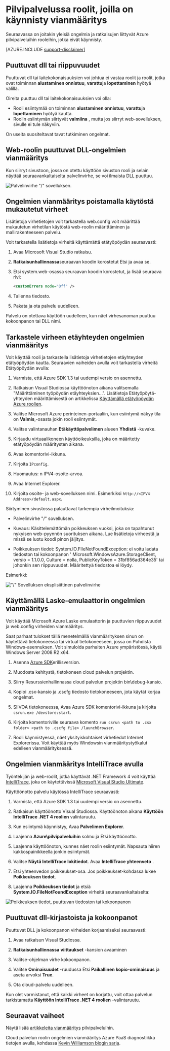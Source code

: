 <properties
   pageTitle="Vianmääritys rooleihin, jotka eivät käynnisty | Microsoft Azure"
   description="Seuraavassa on muutamia yleisiä syitä, miksi pilvipalvelussa rooli saattaa epäonnistua, Aloita. Näiden ongelmien selvittämiseen, ratkaisujen myös toimitetaan."
   services="cloud-services"
   documentationCenter=""
   authors="simonxjx"
   manager="felixwu"
   editor=""
   tags="top-support-issue"/>
<tags
   ms.service="cloud-services"
   ms.devlang="na"
   ms.topic="article"
   ms.tgt_pltfrm="na"
   ms.workload="tbd"
   ms.date="09/02/2016"
   ms.author="v-six" />

# <a name="troubleshoot-cloud-service-roles-that-fail-to-start"></a>Pilvipalvelussa roolit, joilla on käynnisty vianmääritys

Seuraavassa on joitakin yleisiä ongelmia ja ratkaisujen liittyvät Azure pilvipalveluihin rooleihin, jotka eivät käynnisty.

[AZURE.INCLUDE [support-disclaimer](../../includes/support-disclaimer.md)]

## <a name="missing-dlls-or-dependencies"></a>Puuttuvat dll tai riippuvuudet

Puuttuvat dll tai laitekokonaisuuksien voi johtua ei vastaa roolit ja roolit, jotka ovat toiminnan **alustaminen onnistuu**, **varattu**ja **lopettaminen** hyötyä välillä.

Oireita puuttuu dll tai laitekokonaisuuksien voi olla:

- Rooli esiintymää on toiminnan **alustaminen onnistuu**, **varattu**ja **lopettaminen** hyötyä kautta.
- Roolin esiintymän siirtyvät **valmiina** , mutta jos siirryt web-sovelluksen, sivulle ei tule näkyviin.

On useita suositeltavat tavat tutkiminen ongelmat.

## <a name="diagnose-missing-dll-issues-in-a-web-role"></a>Web-roolin puuttuvat DLL-ongelmien vianmääritys

Kun siirryt sivustoon, jossa on otettu käyttöön sivuston rooli ja selain näyttää seuraavankaltaiselta palvelinvirhe, se voi ilmaista DLL puuttuu.

![Palvelinvirhe "/" sovelluksen.](./media/cloud-services-troubleshoot-roles-that-fail-start/ic503388.png)

## <a name="diagnose-issues-by-turning-off-custom-errors"></a>Ongelmien vianmääritys poistamalla käytöstä mukautetut virheet

Lisätietoja virhetietojen voit tarkastella web.config voit määrittää mukautetun virhetilan käytöstä web-roolin määrittäminen ja mallirakenteeseen palvelu.

Voit tarkastella lisätietoja virheitä käyttämättä etätyöpöydän seuraavasti:

1. Avaa Microsoft Visual Studio ratkaisu.

2. **Ratkaisunhallinnassa**seuraavan koodin korostetut Etsi ja avaa se.

3. Etsi system.web-osassa seuraavan koodin korostetut, ja lisää seuraava rivi:

    ```xml
    <customErrors mode="Off" />
    ```

4. Tallenna tiedosto.

5. Pakata ja ota palvelu uudelleen.

Palvelu on otettava käyttöön uudelleen, kun näet virhesanoman puuttuu kokoonpanon tai DLL nimi.

## <a name="diagnose-issues-by-viewing-the-error-remotely"></a>Tarkastele virheen etäyhteyden ongelmien vianmääritys

Voit käyttää rooli ja tarkastella lisätietoja virhetietojen etäyhteyden etätyöpöydän kautta. Seuraavien vaiheiden avulla voit tarkastella virheitä Etätyöpöydän avulla:

1. Varmista, että Azure SDK 1.3 tai uudempi versio on asennettu.

2. Ratkaisun Visual Studiossa käyttöönoton aikana valitsemalla "Määrittäminen työpöydän etäyhteyksien...". Lisätietoja Etätyöpöytä-yhteyden määrittämisestä on artikkelissa [Käyttämällä etätyöpöydän Azure roolien](../vs-azure-tools-remote-desktop-roles.md).

3. Valitse Microsoft Azure perinteinen-portaaliin, kun esiintymä näkyy tila on **Valmis**,-osasta jokin rooli esiintymät.

4. Valitse valintanauhan **Etäkäyttöpalvelimen** alueen **Yhdistä** -kuvake.

5. Kirjaudu virtuaalikoneen käyttöoikeuksilla, joka on määritetty etätyöpöydän määritysten aikana.

6. Avaa komentorivi-ikkuna.

7. Kirjoita `IPconfig`.

8. Huomautus: n IPV4-osoite-arvoa.

9. Avaa Internet Explorer.

10. Kirjoita osoite- ja web-sovelluksen nimi. Esimerkiksi `http://<IPV4 Address>/default.aspx`.

Siirtyminen sivustossa palauttavat tarkempia virheilmoituksia:

* Palvelinvirhe "/" sovelluksen.

* Kuvaus: Käsittelemättömän poikkeuksen vuoksi, joka on tapahtunut nykyisen web-pyynnön suorituksen aikana. Lue lisätietoja virheestä ja missä se luotu koodi pinon jäljitys.

* Poikkeuksen tiedot: System.IO.FIleNotFoundException: ei voitu ladata tiedoston tai kokoonpanon ' Microsoft.WindowsAzure.StorageClient, versio = 1.1.0.0, Culture = nolla, PublicKeyToken = 31bf856ad364e35' tai johonkin sen riippuvuudet. Määritettyä tiedostoa ei löydy.

Esimerkki:

!["/" Sovelluksen eksplisiittinen palvelinvirhe](./media/cloud-services-troubleshoot-roles-that-fail-start/ic503389.png)

## <a name="diagnose-issues-by-using-the-compute-emulator"></a>Käyttämällä Laske-emulaattorin ongelmien vianmääritys

Voit käyttää Microsoft Azure Laske emulaattorin ja puuttuvien riippuvuudet ja web.config virheiden vianmääritys.

Saat parhaat tulokset tällä menetelmällä vianmäärityksen sinun on käytettävä tietokoneessa tai virtual tietokoneeseen, jossa on Puhdista Windows-asennuksen. Voit simuloida parhaiten Azure ympäristössä, käytä Windows Server 2008 R2 x64.

1. Asenna [Azure SDK](https://azure.microsoft.com/downloads/)erillisversion.

2. Muodosta kehitystä, tietokoneen cloud palvelun projektin.

3. Siirry Resurssienhallinnassa cloud palvelun projektin bin\debug-kansio.

4. Kopioi .csx-kansio ja .cscfg tiedosto tietokoneeseen, jota käytät korjaa ongelmat.

5. SIIVOA tietokoneessa, Avaa Azure SDK komentorivi-ikkuna ja kirjoita `csrun.exe /devstore:start`.

6. Kirjoita komentoriville seuraava komento `run csrun <path to .csx folder> <path to .cscfg file> /launchBrowser`.

7. Rooli käynnistyessä, näet yksityiskohtaiset virhetiedot Internet Explorerissa. Voit käyttää myös Windowsin vianmääritystyökalut edelleen vianmäärityksessä.

## <a name="diagnose-issues-by-using-intellitrace"></a>Ongelmien vianmääritys IntelliTrace avulla

Työntekijän ja web-roolit, jotka käyttävät .NET Framework 4 voit käyttää [IntelliTrace](https://msdn.microsoft.com/library/dd264915.aspx), joka on käytettävissä [Microsoft Visual Studio Ultimate](https://www.visualstudio.com/products/visual-studio-ultimate-with-MSDN-vs).

Käyttöönotto palvelu käytössä IntelliTrace seuraavasti:

1. Varmista, että Azure SDK 1.3 tai uudempi versio on asennettu.

2. Ratkaisun käyttöönotto Visual Studiossa. Käyttöönoton aikana **Käyttöön IntelliTrace .NET 4 roolien** valintaruutu.

3. Kun esiintymä käynnistyy, Avaa **Palvelimen Explorer**.

4. Laajenna **Azure\\pilvipalveluihin** solmu ja Etsi käyttöönotto.

5. Laajenna käyttöönoton, kunnes näet roolin esiintymät. Napsauta hiiren kakkospainikkeella jonkin esiintymät.

6. Valitse **Näytä IntelliTrace lokitiedot**. Avaa **IntelliTrace yhteenveto** .

7. Etsi yhteenvedon poikkeukset-osa. Jos poikkeukset-kohdassa lukee **Poikkeuksen tiedot**.

8. Laajenna **Poikkeuksen tiedot** ja etsiä **System.IO.FileNotFoundException** virheitä seuraavankaltaiselta:

![Poikkeuksen tiedot, puuttuvan tiedoston tai kokoonpanon](./media/cloud-services-troubleshoot-roles-that-fail-start/ic503390.png)

## <a name="address-missing-dlls-and-assemblies"></a>Puuttuvat dll-kirjastoista ja kokoonpanot

Puuttuvat DLL ja kokoonpanon virheiden korjaamiseksi seuraavasti:

1. Avaa ratkaisun Visual Studiossa.

2. **Ratkaisunhallinnassa** **viittaukset** -kansion avaaminen

3. Valitse-ohjelman virhe kokoonpanon.

4. Valitse **Ominaisuudet** -ruudussa Etsi **Paikallinen kopio-ominaisuus** ja aseta arvoksi **True**.

5. Ota cloud-palvelu uudelleen.

Kun olet varmistanut, että kaikki virheet on korjattu, voit ottaa palvelun tarkistamatta **Käyttöön IntelliTrace .NET 4 roolien** -valintaruutu.

## <a name="next-steps"></a>Seuraavat vaiheet

Näytä lisää [artikkeleita vianmääritys](https://azure.microsoft.com/documentation/articles/?tag=top-support-issue&product=cloud-services) pilvipalveluihin.

Cloud palvelun roolin ongelmien vianmääritys Azure PaaS diagnostiikka tietojen avulla, kohdassa [Kevin Williamson blogin sarja](http://blogs.msdn.com/b/kwill/archive/2013/08/09/windows-azure-paas-compute-diagnostics-data.aspx).
